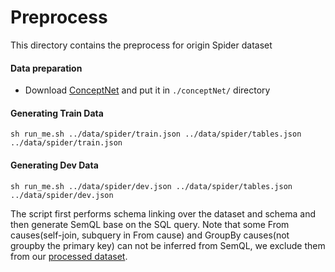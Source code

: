 # Preprocess

This directory contains the preprocess for origin Spider dataset

#### Data preparation
 
* Download [ConceptNet](https://drive.google.com/open?id=1cCOmsI8fG-euIOSGgFrGnKPoZLg2PcDN) and put it in `./conceptNet/` directory

#### Generating Train Data

`sh run_me.sh ../data/spider/train.json ../data/spider/tables.json ../data/spider/train.json`

#### Generating Dev Data

`sh run_me.sh ../data/spider/dev.json ../data/spider/tables.json ../data/spider/dev.json`

The script first performs schema linking over the dataset and schema and then generate SemQL base on the SQL query. 
Note that some From causes(self-join, subquery in From cause) and GroupBy causes(not groupby the primary key) can not be inferred from SemQL, we exclude them from our [processed dataset](https://drive.google.com/open?id=1YFV1GoLivOMlmunKW0nkzefKULO4wtrn).

